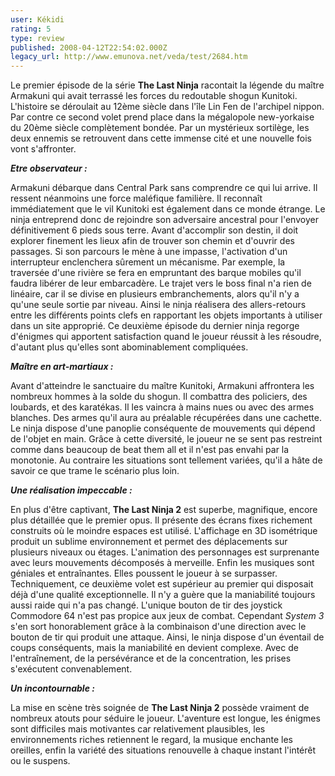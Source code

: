 ```yaml
---
user: Kékidi
rating: 5
type: review
published: 2008-04-12T22:54:02.000Z
legacy_url: http://www.emunova.net/veda/test/2684.htm
---
```

Le premier épisode de la série **The Last Ninja** racontait la légende du maître Armakuni qui avait terrassé les forces du redoutable shogun Kunitoki. L'histoire se déroulait au 12ème siècle dans l'île Lin Fen de l'archipel nippon. Par contre ce second volet prend place dans la mégalopole new-yorkaise du 20ème siècle complètement bondée. Par un mystérieux sortilège, les deux ennemis se retrouvent dans cette immense cité et une nouvelle fois vont s'affronter.  

  

_**Etre observateur :**_  

Armakuni débarque dans Central Park sans comprendre ce qui lui arrive. Il ressent néanmoins une force maléfique familière. Il reconnaît immédiatement que le vil Kunitoki est également dans ce monde étrange. Le ninja entreprend donc de rejoindre son adversaire ancestral pour l'envoyer définitivement 6 pieds sous terre. Avant d'accomplir son destin, il doit explorer finement les lieux afin de trouver son chemin et d'ouvrir des passages. Si son parcours le mène à une impasse, l'activation d'un interrupteur enclenchera sûrement un mécanisme. Par exemple, la traversée d'une rivière se fera en empruntant des barque mobiles qu'il faudra libérer de leur embarcadère. Le trajet vers le boss final n'a rien de linéaire, car il se divise en plusieurs embranchements, alors qu'il n'y a qu'une seule sortie par niveau. Ainsi le ninja réalisera des allers-retours entre les différents points clefs en rapportant les objets importants à utiliser dans un site approprié. Ce deuxième épisode du dernier ninja regorge d'énigmes qui apportent satisfaction quand le joueur réussit à les résoudre, d'autant plus qu'elles sont abominablement compliquées.  

  

_**Maître en art-martiaux :**_  

Avant d'atteindre le sanctuaire du maître Kunitoki, Armakuni affrontera les nombreux hommes à la solde du shogun. Il combattra des policiers, des loubards, et des karatékas. Il les vaincra à mains nues ou avec des armes blanches. Des armes qu'il aura au préalable récupérées dans une cachette. Le ninja dispose d'une panoplie conséquente de mouvements qui dépend de l'objet en main. Grâce à cette diversité, le joueur ne se sent pas restreint comme dans beaucoup de beat them all et il n'est pas envahi par la monotonie. Au contraire les situations sont tellement variées, qu'il a hâte de savoir ce que trame le scénario plus loin.  

  

_**Une réalisation impeccable :**_  

En plus d'être captivant, **The Last Ninja 2** est superbe, magnifique, encore plus détaillée que le premier opus. Il présente des écrans fixes richement construits où le moindre espaces est utilisé. L'affichage en 3D isométrique produit un sublime environnement et permet des déplacements sur plusieurs niveaux ou étages. L'animation des personnages est surprenante avec leurs mouvements décomposés à merveille. Enfin les musiques sont géniales et entraînantes. Elles poussent le joueur à se surpasser. Techniquement, ce deuxième volet est supérieur au premier qui disposait déjà d'une qualité exceptionnelle. Il n'y a guère que la maniabilité toujours aussi raide qui n'a pas changé. L'unique bouton de tir des joystick Commodore 64 n'est pas propice aux jeux de combat. Cependant _System 3_ s'en sort honorablement grâce à la combinaison d'une direction avec le bouton de tir qui produit une attaque. Ainsi, le ninja dispose d'un éventail de coups conséquents, mais la maniabilité en devient complexe. Avec de l'entraînement, de la persévérance et de la concentration, les prises s'exécutent convenablement.  

  

_**Un incontournable :**_  

La mise en scène très soignée de **The Last Ninja 2** possède vraiment de nombreux atouts pour séduire le joueur. L'aventure est longue, les énigmes sont difficiles mais motivantes car relativement plausibles, les environnements riches retiennent le regard, la musique enchante les oreilles, enfin la variété des situations renouvelle à chaque instant l'intérêt ou le suspens.